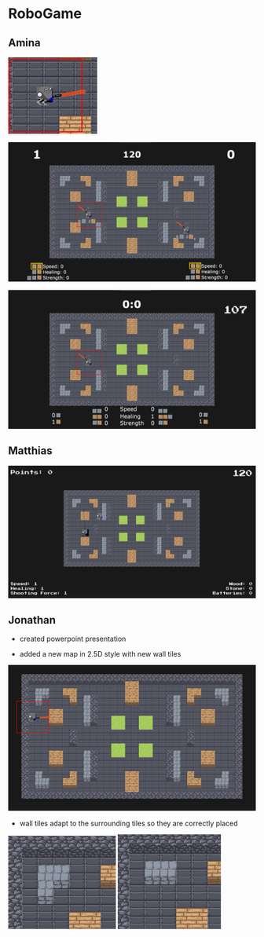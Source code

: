# RoboGame

## Amina

![](images/robot_sword.JPG)

![](images/design1.png)

![](images/design2.png)



## Matthias

![](images/multiplayer.png)


## Jonathan

- created powerpoint presentation

- added a new map in 2.5D style with new wall tiles
  
![](images/2.5D_map.png)

- wall tiles adapt to the surrounding tiles so they are correctly placed

![](images/mine_wall1.JPG)
![](images/mine_wall2.JPG)
